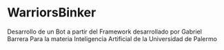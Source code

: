 # WarriorsBinker

Desarrollo de un Bot a partir del Framework desarrollado por Gabriel Barrera
Para la materia Inteligencia Artificial de la Universidad de Palermo
